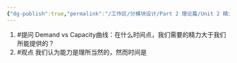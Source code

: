 ```yaml
---
{"dg-publish":true,"permalink":"/工作区/分模块设计/Part 2 理论篇/Unit 2 精力管理的基础理论/"}
---
```


1. #提问 Demand vs Capacity曲线：在什么时间点，我们需要的精力大于我们所能提供的？
2. #观点 我们认为能力是理所当然的，然而时间是
